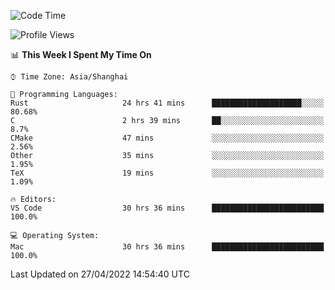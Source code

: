 <!--START_SECTION:waka-->
![Code Time](http://img.shields.io/badge/Code%20Time-1%2C276%20hrs%2027%20mins-blue)

![Profile Views](http://img.shields.io/badge/Profile%20Views-15-blue)

📊 **This Week I Spent My Time On** 

```text
⌚︎ Time Zone: Asia/Shanghai

💬 Programming Languages: 
Rust                     24 hrs 41 mins      ████████████████████░░░░░   80.68% 
C                        2 hrs 39 mins       ██░░░░░░░░░░░░░░░░░░░░░░░   8.7% 
CMake                    47 mins             ░░░░░░░░░░░░░░░░░░░░░░░░░   2.56% 
Other                    35 mins             ░░░░░░░░░░░░░░░░░░░░░░░░░   1.95% 
TeX                      19 mins             ░░░░░░░░░░░░░░░░░░░░░░░░░   1.09%

🔥 Editors: 
VS Code                  30 hrs 36 mins      █████████████████████████   100.0%

💻 Operating System: 
Mac                      30 hrs 36 mins      █████████████████████████   100.0%

```


 Last Updated on 27/04/2022 14:54:40 UTC
<!--END_SECTION:waka-->

